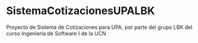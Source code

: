 # SistemaCotizacionesUPALBK
Proyecto de Sistema de Cotizaciones para UPA, por parte del grupo LBK del curso Ingeniería de Software I de la UCN
